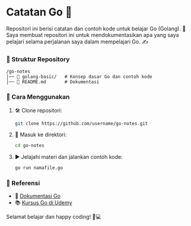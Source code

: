 # Catatan Go 📖

Repositori ini berisi catatan dan contoh kode untuk belajar Go (Golang). 📘 Saya membuat repositori ini untuk mendokumentasikan apa yang saya pelajari selama perjalanan saya dalam mempelajari Go. ✍️

### 📂 Struktur Repository
```
/go-notes
│── 📁 golang-basic/   # Konsep dasar Go dan contoh kode
│── 📄 README.md       # Dokumentasi
```

### 🚀 Cara Menggunakan
1. 🛠️ Clone repositori:
   ```sh
   git clone https://github.com/username/go-notes.git
   ```
2. 📂 Masuk ke direktori:
   ```sh
   cd go-notes
   ```
3. ▶️ Jelajahi materi dan jalankan contoh kode:
   ```sh
   go run namafile.go
   ```

### 📖 Referensi
- 📜 [Dokumentasi Go](https://golang.org/doc/)
- 📚 [Kursus Go di Udemy](https://www.udemy.com/course/pemrograman-go-lang-pemula-sampai-mahir/)

Selamat belajar dan happy coding! 🎉💻

